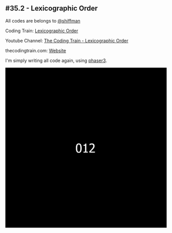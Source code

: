 ## #35.2 - Lexicographic Order
All codes are belongs to [@shiffman](https://github.com/shiffman)

Coding Train: [Lexicographic Order](https://github.com/CodingTrain/website/tree/master/CodingChallenges/CC_035.2_LexicographicOrder)

Youtube Channel: [The Coding Train - Lexicographic Order](https://www.youtube.com/watch?v=goUlyp4rwiU&index=40&list=PLRqwX-V7Uu6ZiZxtDDRCi6uhfTH4FilpH)

thecodingtrain.com: [Website](https://thecodingtrain.com/CodingChallenges/035.2-tsp.html)

I'm simply writing all code again, using [phaser3](https://phaser.io/).

![](https://github.com/halilcakar/Coding-Challence/blob/master/CC%20-%20%23035.2%20-%20Lexicographic%20Order/lexicographic-order.gif)
